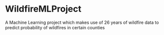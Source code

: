 # WildfireMLProject
A Machine Learning project which makes use of 26 years of wildfire data to predict probability of wildfires in certain 
counties
